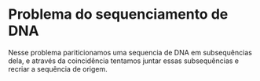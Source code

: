 # Problema do sequenciamento de DNA
Nesse problema pariticionamos uma sequencia de DNA em subsequências dela, e através da coincidência tentamos juntar essas subsequências e recriar a sequência de origem.
